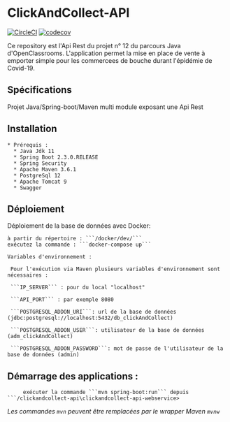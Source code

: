 # ClickAndCollect-API
[![CircleCI](https://circleci.com/gh/alainDuguine/ClickAndCollect-RestApi.svg?style=svg)](https://circleci.com/gh/alainDuguine/ClickAndCollect-RestApi)
[![codecov](https://codecov.io/gh/alainDuguine/ClickAndCollect-RestApi/branch/master/graph/badge.svg)](https://codecov.io/gh/alainDuguine/ClickAndCollect-RestApi)

  Ce repository est l'Api Rest du projet n° 12 du parcours Java d'OpenClassrooms.
  L'application permet la mise en place de vente à emporter simple pour les commercees de bouche durant l'épidémie de Covid-19.
  
  ## Spécifications
  
  Projet Java/Spring-boot/Maven multi module exposant une Api Rest 
    
  ## Installation
  
    * Prérequis :
      * Java Jdk 11
      * Spring Boot 2.3.0.RELEASE
      * Spring Security
      * Apache Maven 3.6.1
      * PostgreSql 12
      * Apache Tomcat 9
      * Swagger
  
  ## Déploiement
  
   Déploiement de la base de données avec Docker:
   
    à partir du répertoire : ```/docker/dev/```
    exécutez la commande : ```docker-compose up```
  
    Variables d'environnement :
    
     Pour l'exécution via Maven plusieurs variables d'environnement sont nécessaires :
      
     ```IP_SERVER``` : pour du local "localhost"    
     
     ```API_PORT``` : par exemple 8080
     
     ```POSTGRESQL_ADDON_URI```: url de la base de données (jdbc:postgresql://localhost:5432/db_clickAndCollect)
     
     ```POSTGRESQL_ADDON_USER```: utilisateur de la base de données (adm_clickAndCollect)
     
     ```POSTGRESQL_ADDON_PASSWORD```: mot de passe de l'utilisateur de la base de données (admin)
          
  ## Démarrage des applications :
          
         exécuter la commande ```mvn spring-boot:run``` depuis ```/clickandcollect-api\clickandcollect-api-webservice>
         
   *Les commandes ```mvn``` peuvent être remplacées par le wrapper Maven ```mvnw```*
